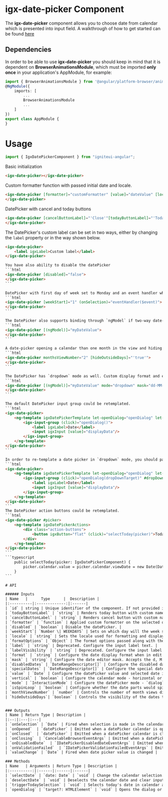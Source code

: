 # igx-date-picker Component

The **igx-date-picker** component allows you to choose date from calendar
which is presented into input field.
A walkthrough of how to get started can be found [here](https://www.infragistics.com/products/ignite-ui-angular/angular/components/date_picker.html)

## Dependencies
In order to be able to use **igx-date-picker** you should keep in mind that it is dependent on **BrowserAnimationsModule**,
which must be imported **only once** in your application's AppModule, for example:
```typescript
import { BrowserAnimationsModule } from '@angular/platform-browser/animations';
@NgModule({
	imports: [
		...
        BrowserAnimationsModule
        ...
	]
})
export class AppModule {
}
```

# Usage
```typescript
import { IgxDatePickerComponent } from "igniteui-angular";
```

Basic initialization
```html
<igx-date-picker></igx-date-picker>
```
Custom formatter function with passed initial date and locale.
```html
<igx-date-picker [formatter]="customFormatter" [value]="dateValue" [locale]="'en-US'">
</igx-date-picker>
```

DatePicker with cancel and today buttons
```html
<igx-date-picker [cancelButtonLabel]="'Close'"[todayButtonLabel]="'Today'">
</igx-date-picker>
```

The DatePicker's custom label can be set in two ways, either by changing the `label` property or in the way shown below.
````html
<igx-date-picker>
    <label igxLabel>Custom label</label>
</igx-date-picker>

You have also ability to disable the datePicker
```html
<igx-date-picker [disabled]="false">
</igx-date-picker>
```

DatePicker with first day of week set to Monday and an event handler when selection is done.
```html
<igx-date-picker [weekStart]="1" (onSelection)="eventHandler($event)">
</igx-date-picker>
```

The DatePicker also supports binding through `ngModel` if two-way date-bind is needed.
```html
<igx-date-picker [(ngModel)]="myDateValue">
</igx-date-picker>
```

A date-picker opening a calendar than one month in the view and hiding the days that are outside of the current month
```html
<igx-date-picker monthsViewNumber="2" [hideOutsideDays]="'true'">
</igx-date-picker>
```

The DatePicker has `dropdown` mode as well. Custom display format and editor mask can be configured by setting the `format` and `mask` properties.
```html
<igx-date-picker [(ngModel)]="myDateValue" mode="dropdown" mask="dd-MM-y">
</igx-date-picker>
```

The default DatePicker input group could be retemplated.
```html
<igx-date-picker>
    <ng-template igxDatePickerTemplate let-openDialog="openDialog" let-value="value" let-displayData="displayData">
        <igx-input-group (click)="openDialog()">
            <label igxLabel>Date</label>
            <input igxInput [value]="displayData"/>
        </igx-input-group>
    </ng-template>
</igx-date-picker>
```

In order to re-template a date picker in `dropdown` mode, you should pass the drop down target element to the `openDialog` method in order to position the drop down container accordingly:
```html
<igx-date-picker>
    <ng-template igxDatePickerTemplate let-openDialog="openDialog" let-value="value" let-displayData="displayData">
        <igx-input-group (click)="openDialog(dropDownTarget)" #dropDownTarget>
            <label igxLabel>Date</label>
            <input igxInput [value]="displayData"/>
        </igx-input-group>
    </ng-template>
</igx-date-picker>
```
The DatePicker action buttons could be retemplated.
```html
<igx-date-picker #picker>
    <ng-template igxDatePickerActions>
        <div class="action-buttons">
            <button igxButton="flat" (click)="selectToday(picker)">Today</button>
        </div>
    </ng-template>
</igx-date-picker>
```
```typescript
    public selectToday(picker: IgxDatePickerComponent) {
        picker.calendar.value = picker.calendar.viewDate = new Date(Date.now());
    }
```

# API

###### Inputs
| Name   |      Type      |  Description |
|:----------|:-------------:|:------|
| `id` | string | Unique identifier of the component. If not provided it will be automatically generated.|
| `todayBottonLabel` | `string` | Renders today button with custom name, which selects today date from calendar, and fill the datePicker input. |
| `cancelButtonLabel` | `string` | Renders cancel button with custom name, which closes the calendar. |
| `formatter` | `function` | Applied custom formatter on the selected or passed date. |
| `disabled` | `boolean` | Disable the datePicker. |
| `weekStart`| `Number \| WEEKDAYS` | Sets on which day will the week start. |
| `locale` | `string` | Sets the locale used for formatting and displaying the dates in the calendar. For more information check out [this](https://developer.mozilla.org/en-US/docs/Web/JavaScript/Reference/Global_Objects/Intl) page for valid formats. |
| `formatOptions` | `Object` | The format options passed along with the `locale` property used for formatting the dates. |
| `label` | `string` | Deprecated. Configure the input label text. |	
| `labelVisibility` | `string` | Deprecated. Configure the input label text visibility. |
| `format` | `string` | Configure the date display format when in edit mode. Accepts formats using the d, M and y symbols, custom separators and the following pre-defined format options - shortDate, mediumDate, longDate and fullDate. |
| `mask` | `string` | Configure the date editor mask. Accepts the d, M and y symbols as mask - for example dd-MM-y. |
| `disabledDates` | `DateRangeDescriptor[]` | Configure the disabled dates. |
| `specialDates` | `DateRangeDescriptor[]` | Configure the special dates. |
| `value` | `Date` | Configure the datePicker value and selected date in the calendar. |
| `vertical` | `boolean` | Configure the calendar mode - horizontal or vertical in read-only datePicker. |
| `mode` | `InteractionMode` | Configure the datePicker mode - `dialog` or `dropdown`. In `dropdown` mode, the datePicker input is editable and drop down calendar is displayed, in a `dialog` mode  - the input is read-only and calendar dialog appears to select a date.|
| `isSpinLoop` | `boolean` | Configure whether the date parts would spin continuously or stop when min/max value is reached in `dropdown` mode.|
| `monthViewsNumber` | `number` | Controls the number of month views displayed. |
| `hideOutsideDays`| `boolean` | Controls the visibility of the dates that do not belong to the current month. |


### Outputs
| Name | Return Type | Description |
|:--:|:---|:---|
| `onSelection` | `Date` | Fired when selection is made in the calendar. The event contains the selected value(s) based on the type of selection the component is set to |
| `onOpened`  | `datePicker` | Emitted when a datePicker calendar is opened. |
| `onClosed`  | `datePicker` | Emitted when a datePicker calendar is closed. |
| `onClosing`  | `CancelableBrowserEventArgs` | Emitted when a datePicker calendar is being closed. |
| `onDisabledDate`  | `IDatePickerDisabledDateEventArgs` | Emitted when a disabled date is entered in `dropdown` mode. |
| `onValidationFailed`  | `IDatePickerValidationFailedEventArgs` | Emitted when an invalid date is entered in `dropdown` mode. |
| `valueChange` | `Date` | Fired when date picker value is changed |

### Methods
| Name   | Arguments | Return Type | Description |
|:----------:|:------|:------|:------|
| `selectDate` | `date: Date` | `void` | Change the calendar selection. Calling this method will emit the `onSelection` event. |
| `deselectDate` | `void` | Deselects the calendar date and clear input field value. |
| `triggerTodaySelection` | `void` | Selects today's date in calendar and change the input field value. |
| `openDialog` | `target?: HTMLElement` | `void` | Opens the dialog or drop down, depending on the mode. |
